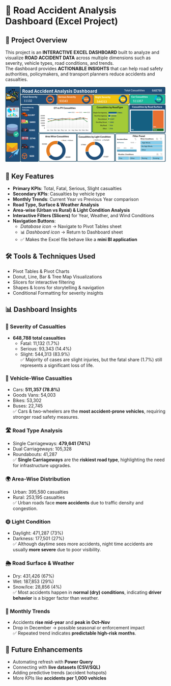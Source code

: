 # 🚦 Road Accident Analysis Dashboard (Excel Project)

## 📌 Project Overview
This project is an **INTERACTIVE EXCEL DASHBOARD** built to analyze and visualize **ROAD ACCIDENT DATA** across multiple dimensions such as severity, vehicle types, road conditions, and trends.  
The dashboard provides **ACTIONABLE INSIGHTS** that can help road safety authorities, policymakers, and transport planners reduce accidents and casualties.

![Dashboard Screenshot](https://github.com/kshivayadav/Road-Accident-Dashboard-/blob/5547e9913afe7c01690b94eaa2a204756e4c019d/Road_Accident_Dashboard.png
)
## 🎯 Key Features
- **Primary KPIs**: Total, Fatal, Serious, Slight casualties  
- **Secondary KPIs**: Casualties by vehicle type  
- **Monthly Trends**: Current Year vs Previous Year comparison  
- **Road Type, Surface & Weather Analysis**  
- **Area-wise (Urban vs Rural) & Light Condition Analysis**  
- **Interactive Filters (Slicers)** for Year, Weather, and Wind Conditions  
- **Navigation Buttons**:  
  -  *Database icon* → Navigate to Pivot Tables sheet  
  - 📊 *Dashboard icon* → Return to Dashboard sheet  
  - ✅ Makes the Excel file behave like a **mini BI application**  



## 🛠️ Tools & Techniques Used
- Pivot Tables & Pivot Charts  
- Donut, Line, Bar & Tree Map Visualizations  
- Slicers for interactive filtering  
- Shapes & Icons for storytelling & navigation  
- Conditional Formatting for severity insights  



## 📊 Dashboard Insights

### 🔴 Severity of Casualties
- **648,788 total casualties**  
  - Fatal: 11,132 (1.7%)  
  - Serious: 93,343 (14.4%)  
  - Slight: 544,313 (83.9%)  
✅ Majority of cases are slight injuries, but the fatal share (1.7%) still represents a significant loss of life.


### 🚗 Vehicle-Wise Casualties
- Cars: **511,357 (78.8%)**  
- Goods Vans: 54,003  
- Bikes: 53,302  
- Buses: 22,745  
✅ Cars & two-wheelers are the **most accident-prone vehicles**, requiring stronger road safety measures.  



### 🛣️ Road Type Analysis
- Single Carriageways: **479,641 (74%)**  
- Dual Carriageways: 105,328  
- Roundabouts: 41,287  
✅ **Single Carriageways** are the **riskiest road type**, highlighting the need for infrastructure upgrades.  



### 🌍 Area-Wise Distribution
- Urban: 395,580 casualties  
- Rural: 253,195 casualties  
✅ Urban roads face **more accidents** due to traffic density and congestion.  



### 🌞 Light Condition
- Daylight: 471,287 (73%)  
- Darkness: 177,501 (27%)  
✅ Although daytime sees more accidents, night time accidents are usually **more severe** due to poor visibility.
  


### 🌦️ Road Surface & Weather
- Dry: 431,426 (67%)  
- Wet: 187,853 (29%)  
- Snow/Ice: 28,856 (4%)  
✅ Most accidents happen in **normal (dry) conditions**, indicating **driver behavior** is a bigger factor than weather.  



### 📅 Monthly Trends
- Accidents **rise mid-year** and **peak in Oct–Nov**  
- Drop in December → possible seasonal or enforcement impact  
✅ Repeated trend indicates **predictable high-risk months**.  



## 📌 Future Enhancements
- Automating refresh with **Power Query**  
- Connecting with **live datasets (CSV/SQL)**  
- Adding predictive trends (accident hotspots)  
- More KPIs like **accidents per 1,000 vehicles**  

